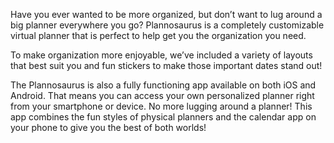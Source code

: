 Have you ever wanted to be more organized, but don’t want to lug around a big planner everywhere you go?  Plannosaurus is a completely customizable virtual planner that is perfect to help get you the organization you need. 

 

To make organization more enjoyable, we’ve included a variety of layouts that best suit you and fun stickers to make those important dates stand out!

 

The Plannosaurus is also a fully functioning app available on both iOS and Android.  That means you can access your own personalized planner right from your smartphone or device.  No more lugging around a planner!  This app combines the fun styles of physical planners and the calendar app on your phone to give you the best of both worlds!
